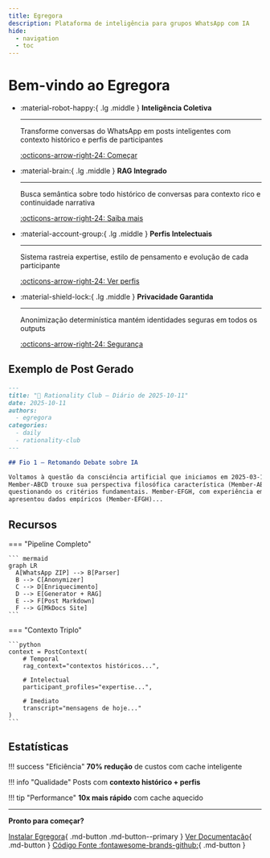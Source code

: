 ```yaml
---
title: Egregora
description: Plataforma de inteligência para grupos WhatsApp com IA
hide:
  - navigation
  - toc
---
```


# Bem-vindo ao Egregora

<div class="grid cards" markdown>

-   :material-robot-happy:{ .lg .middle } __Inteligência Coletiva__

    ---

    Transforme conversas do WhatsApp em posts inteligentes com contexto histórico e perfis de participantes

    [:octicons-arrow-right-24: Começar](getting-started/index.md)

-   :material-brain:{ .lg .middle } __RAG Integrado__

    ---

    Busca semântica sobre todo histórico de conversas para contexto rico e continuidade narrativa

    [:octicons-arrow-right-24: Saiba mais](guides/rag.md)

-   :material-account-group:{ .lg .middle } __Perfis Intelectuais__

    ---

    Sistema rastreia expertise, estilo de pensamento e evolução de cada participante

    [:octicons-arrow-right-24: Ver perfis](guides/profiles.md)

-   :material-shield-lock:{ .lg .middle } __Privacidade Garantida__

    ---

    Anonimização determinística mantém identidades seguras em todos os outputs

    [:octicons-arrow-right-24: Segurança](guides/privacy.md)

</div>

## Exemplo de Post Gerado

```markdown
---
title: "📩 Rationality Club — Diário de 2025-10-11"
date: 2025-10-11
authors:
  - egregora
categories:
  - daily
  - rationality-club
---

## Fio 1 — Retomando Debate sobre IA

Voltamos à questão da consciência artificial que iniciamos em 2025-03-15.
Member-ABCD trouxe sua perspectiva filosófica característica (Member-ABCD),
questionando os critérios fundamentais. Member-EFGH, com experiência em ML,
apresentou dados empíricos (Member-EFGH)...
```

## Recursos

<div class="grid" markdown>

=== "Pipeline Completo"

    ``` mermaid
    graph LR
      A[WhatsApp ZIP] --> B[Parser]
      B --> C[Anonymizer]
      C --> D[Enriquecimento]
      D --> E[Generator + RAG]
      E --> F[Post Markdown]
      F --> G[MkDocs Site]
    ```

=== "Contexto Triplo"

    ```python
    context = PostContext(
        # Temporal
        rag_context="contextos históricos...",

        # Intelectual
        participant_profiles="expertise...",

        # Imediato
        transcript="mensagens de hoje..."
    )
    ```

</div>

## Estatísticas

<div class="grid" markdown>

!!! success "Eficiência"
    **70% redução** de custos com cache inteligente

!!! info "Qualidade"
    Posts com **contexto histórico + perfis**

!!! tip "Performance"
    **10x mais rápido** com cache aquecido

</div>

---

**Pronto para começar?**

[Instalar Egregora](getting-started/installation.md){ .md-button .md-button--primary }
[Ver Documentação](guides/index.md){ .md-button }
[Código Fonte :fontawesome-brands-github:](https://github.com/yourorg/egregora){ .md-button }
